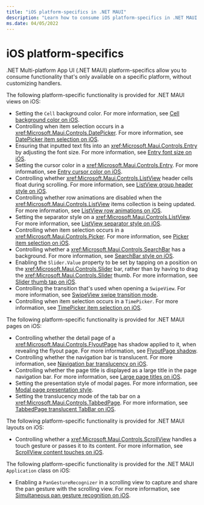 ```yaml
---
title: "iOS platform-specifics in .NET MAUI"
description: "Learn how to consume iOS platform-specifics in .NET MAUI apps."
ms.date: 04/05/2022
---
```


# iOS platform-specifics

.NET Multi-platform App UI (.NET MAUI) platform-specifics allow you to consume functionality that's only available on a specific platform, without customizing handlers.

The following platform-specific functionality is provided for .NET MAUI views on iOS:

- Setting the `Cell` background color. For more information, see [Cell background color on iOS](cell-background-color.md).
- Controlling when item selection occurs in a <xref:Microsoft.Maui.Controls.DatePicker>. For more information, see [DatePicker item selection on iOS](datepicker-selection.md).
- Ensuring that inputted text fits into an <xref:Microsoft.Maui.Controls.Entry> by adjusting the font size. For more information, see [Entry font size on iOS](entry-font-size.md).
- Setting the cursor color in a <xref:Microsoft.Maui.Controls.Entry>. For more information, see [Entry cursor color on iOS](entry-cursor-color.md).
- Controlling whether <xref:Microsoft.Maui.Controls.ListView> header cells float during scrolling. For more information, see [ListView group header style on iOS](listview-group-header-style.md).
- Controlling whether row animations are disabled when the <xref:Microsoft.Maui.Controls.ListView> items collection is being updated. For more information, see [ListView row animations on iOS](listview-row-animations.md).
- Setting the separator style on a <xref:Microsoft.Maui.Controls.ListView>. For more information, see [ListView separator style on iOS](listview-separator-style.md).
- Controlling when item selection occurs in a <xref:Microsoft.Maui.Controls.Picker>. For more information, see [Picker item selection on iOS](picker-selection.md).
- Controlling whether a <xref:Microsoft.Maui.Controls.SearchBar> has a background. For more information, see [SearchBar style on iOS](searchbar-style.md).
- Enabling the `Slider.Value` property to be set by tapping on a position on the <xref:Microsoft.Maui.Controls.Slider> bar, rather than by having to drag the <xref:Microsoft.Maui.Controls.Slider> thumb. For more information, see [Slider thumb tap on iOS](slider-thumb.md).
- Controlling the transition that's used when opening a `SwipeView`. For more information, see [SwipeView swipe transition mode](swipeview-swipetransitionmode.md).
- Controlling when item selection occurs in a `TimePicker`. For more information, see [TimePicker item selection on iOS](timepicker-selection.md).

The following platform-specific functionality is provided for .NET MAUI pages on iOS:

- Controlling whether the detail page of a <xref:Microsoft.Maui.Controls.FlyoutPage> has shadow applied to it, when revealing the flyout page. For more information, see [FlyoutPage shadow](flyoutpage-shadow.md).
- Controlling whether the navigation bar is translucent. For more information, see [Navigation bar translucency on iOS](navigation-bar-translucent.md).
- Controlling whether the page title is displayed as a large title in the page navigation bar. For more information, see [Large page titles on iOS](page-large-title.md).
- Setting the presentation style of modal pages. For more information, see [Modal page presentation style](page-presentation-style.md).
- Setting the translucency mode of the tab bar on a <xref:Microsoft.Maui.Controls.TabbedPage>. For more information, see [TabbedPage translucent TabBar on iOS](tabbedpage-translucent-tabbar.md).

The following platform-specific functionality is provided for .NET MAUI layouts on iOS:

- Controlling whether a <xref:Microsoft.Maui.Controls.ScrollView> handles a touch gesture or passes it to its content. For more information, see [ScrollView content touches on iOS](scrollview-content-touches.md).

The following platform-specific functionality is provided for the .NET MAUI `Application` class on iOS:

- Enabling a `PanGestureRecognizer` in a scrolling view to capture and share the pan gesture with the scrolling view. For more information, see [Simultaneous pan gesture recognition on iOS](application-pan-gesture.md).
